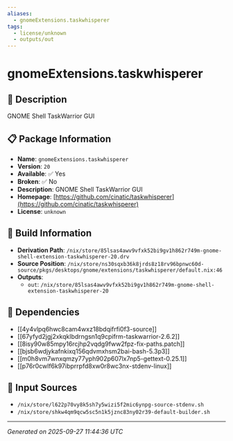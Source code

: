 ```yaml
---
aliases:
  - gnomeExtensions.taskwhisperer
tags:
  - license/unknown
  - outputs/out
---
```


# gnomeExtensions.taskwhisperer

## 📝 Description

GNOME Shell TaskWarrior GUI

## 📋 Package Information

- **Name**: `gnomeExtensions.taskwhisperer`
- **Version**: `20`
- **Available**: ✅ Yes
- **Broken**: ✅ No
- **Description**: GNOME Shell TaskWarrior GUI
- **Homepage**: [https://github.com/cinatic/taskwhisperer](https://github.com/cinatic/taskwhisperer)
- **License**: `unknown`

## 🔧 Build Information

- **Derivation Path**: `/nix/store/85lsas4awv9vfxk52bi9gv1h862r749m-gnome-shell-extension-taskwhisperer-20.drv`
- **Source Position**: `/nix/store/ns30sqxb36k8jrds8z18rv96bpnwc60d-source/pkgs/desktops/gnome/extensions/taskwhisperer/default.nix:46`
- **Outputs**:
  - `out`:  `/nix/store/85lsas4awv9vfxk52bi9gv1h862r749m-gnome-shell-extension-taskwhisperer-20`

## 🔗 Dependencies

- [[4y4vlpq6hwc8cam4wxz18bdqifrfi0f3-source]]
- [[67yfyd2jgj2xkqklbdrngsn1q9cpifrm-taskwarrior-2.6.2]]
- [[8isy90w85mpy16rcjhp2vqdg9fww2fpz-fix-paths.patch]]
- [[bjsb6wdjykafnkixq156qdvmxhsm2bai-bash-5.3p3]]
- [[m0h8vm7wnxqmzy77yph902p607lx7np5-gettext-0.25.1]]
- [[p76r0cwlf6k97ibprrpfd8xw0r8wc3nx-stdenv-linux]]

## 📁 Input Sources

- `/nix/store/l622p70vy8k5sh7y5wizi5f2mic6ynpg-source-stdenv.sh`
- `/nix/store/shkw4qm9qcw5sc5n1k5jznc83ny02r39-default-builder.sh`

---
*Generated on 2025-09-27 11:44:36 UTC*
